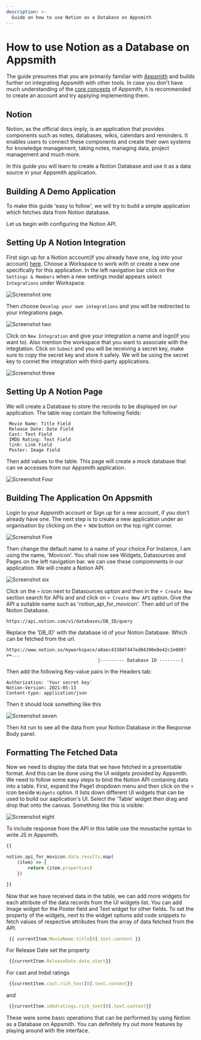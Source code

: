 ```yaml
---
description: >-
  Guide on how to use Notion as a Database on Appsmith
---
```


# How to use Notion as a Database on Appsmith

The guide presumes that you are primarily familiar with [Appsmith](https://www.appsmith.com/) and builds further on integrating Appsmith with other tools. In case you don't have much understanding of the [core concepts](../core-concepts/connecting-to-data-sources/) of Appsmith, it is recommended to create an account and try applying implementing them.

## Notion

Notion, as the official docs imply, is an application that provides components such as notes, databases, wikis, calendars and reminders. It enables users to connect these components and create their own systems for knowledge management, taking notes, managing data, project management and much more. 

In this guide you will learn to create a Notion Database and use it as a data source in your Appsmith application.

## Building A Demo Application

To make this guide 'easy to follow', we will try to build a simple application which fetches data from Notion database.

Let us begin with configuring the Notion API.

## Setting Up A Notion Integration

First sign up for a Notion account(if you already have one, log into your account) [here](https://www.notion.so/login). Choose a Workspace to work with or create a new one specifically for this application. In the left navigation bar click on the `Settings & Members` when a new settings modal appears select `Integrations` under Workspace. 

![Screenshot one ](../.gitbook/assets/notion-appsmith-1.png)

Then choose `Develop your own integrations` and you will be redirected to your integrations page. 

![Screenshot two](../.gitbook/assets/notion-appsmith-2.png)

Click on `New Integration` and give your integration a name and logo(if you want to). Also mention the workspace that you want to associate with the integtation. Click on `Submit` and you will be receiving a secret key, make sure to copy the secret key and store it safely. We will be using the secret key to connet the integration with third-party applications.

![Screenshot three](../.gitbook/assets/notion-appsmith-3.png)



## Setting Up A Notion Page

We will create a Database to store the records to be displayed on our application. The table may contain the following fields:

```text
 Movie Name: Title Field
 Release Date: Date Field
 Cast: Text Field
 IMDb Rating: Text Field
 link: Link Field
 Poster: Image Field
```
Then add values to the table. This page will create a mock database that can ve accesses from our Appsmith application.

![Screenshot Four](../.gitbook/assets/notion-appsmith-4.png)

## Building The Application On Appsmith

Login to your Appsmith account or Sign up for a new account, if you don't already have one. The next step is to create a new application under an organisation by clicking on the `+ NEW` button on the top right corner. 

![Screenshot Five](../.gitbook/assets/notion-appsmith-5.png)

Then change the default name to a name of your choice.For Instance, I am using the name, 'Movicon'. You shall now see Widgets, Datasources and Pages on the left navigation bar. we can use these compomnents in our application. We will create a Notion API.

![Screenshot six](../.gitbook/assets/notion-appsmith-6.png)

Click on the `+` icon next to Datasources option and then in the `+ Create New` section search for APIs and and click on `+ Create New API` option. Give the API a suitable name such as 'notion_api_for_movicon'. Then add url of the Notion Database.

```text
https://api.notion.com/v1/databases/DB_ID/query
```
Replace the 'DB_ID' with the database id of your Notion Database. Which can be fetched from the url.

```text
https://www.notion.so/myworkspace/a8aec43384f447ed84390e8e42c2e089?v=...
                                  |--------- Database ID --------|
```
Then add the following Key-value pairs in the Headers tab:

```text
Authorization: 'Your secret key'
Notion-Version: 2021-05-13
Content-type: application/json
```
Then it should look something like this

![Screenshot seven](../.gitbook/assets/notion-appsmith-7.png)

Then hit run to see all the data from your Notion Database in the Response Body panel.

## Formatting The Fetched Data

Now we need to display the data that we have fetched in a presentable format. And this can be done using the UI widgets provided by Appsmith. We need to follow some easy steps to bind the Notion API contaning data into a table. First, expand the Page1 dropdown menu and then click on the `+` icon beside `Widgets` option. It lists down different UI widgets that can be used to build our aaplication's UI. Select the 'Table' widget then drag and drop that onto the canvas. 
Something like this is visible:

![Screenshot eight](../.gitbook/assets/notion-appsmith-8.png)

To include response from the API in this table use the moustache syntax to write JS in Appsmith.

```Javascript
{{

notion_api_for_movicon.data.results.map(
    (item) => {
        return (item.properties)
    })

}}
```

 Now that we have received data in the table, we can add more widgets for each attribute of the data records from the UI widgets list. You can add Image widget for the Poster field and Text widget for other fields. To set the property of the widgets, next to the widget options add code snippets to fetch values of respective attributes from the array of data fetched from the API.

 ```Javascript
  {{ currentItem.MovieName.title[0].text.content }}
```

For Release Date set the property

 ```Javascript
  {{currentItem.ReleaseDate.date.start}}
```

For cast and Imbd ratings
```Javascript
 {{currentItem.cast.rich_text[0].text.content}}
```
and 

```Javascript
 {{currentItem.imbdratings.rich_text[0].text.content}}
```

These were some basic operations that can be performed by using Notion as a Database on Appsmith. You can definitely try out more features by playing around with the interface.
